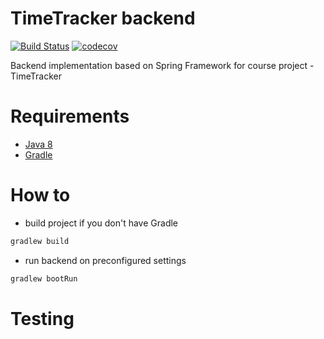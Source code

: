 # TimeTracker backend
[![Build Status](https://travis-ci.org/8VM71/tputt-backend.svg?branch=develop)](https://travis-ci.org/8VM71/tputt-backend) [![codecov](https://codecov.io/gh/8VM71/tputt-backend/branch/develop/graph/badge.svg)](https://codecov.io/gh/8VM71/tputt-backend)

Backend implementation based on Spring Framework for course project - TimeTracker

# Requirements
* [Java 8](http://www.oracle.com/technetwork/java/javase/downloads/jdk8-downloads-2133151.html)
* [Gradle](https://gradle.org/install/)  

# How to
* build project if you don't have Gradle
```bash
gradlew build
```
* run backend on preconfigured settings
```bash
gradlew bootRun
```
# Testing
